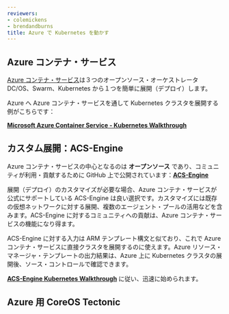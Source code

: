 ```yaml
---
reviewers:
- colemickens
- brendandburns
title: Azure で Kubernetes を動かす
---
```


<!--
## Azure Container Service
--->
## Azure コンテナ・サービス

<!--
The [Azure Container Service](https://azure.microsoft.com/en-us/services/container-service/) offers simple
deployments of one of three open source orchestrators: DC/OS, Swarm, and Kubernetes clusters.
--->
[Azure コンテナ・サービス](https://azure.microsoft.com/en-us/services/container-service/)は３つのオープンソース・オーケストレータ DC/OS、Swarm、Kubernetes から１つを簡単に展開（デプロイ）します。


<!--
For an example of deploying a Kubernetes cluster onto Azure via the Azure Container Service:
--->
Azure へ Azure コンテナ・サービスを通して Kubernetes クラスタを展開する例がこちらです：

**[Microsoft Azure Container Service - Kubernetes Walkthrough](https://docs.microsoft.com/en-us/azure/aks/intro-kubernetes)**

<!--
## Custom Deployments: ACS-Engine
--->
## カスタム展開：ACS-Engine

<!--
The core of the Azure Container Service is **open source** and available on GitHub for the community
to use and contribute to: **[ACS-Engine](https://github.com/Azure/acs-engine)**.
--->
Azure コンテナ・サービスの中心となるのは **オープンソース** であり、コミュニティが利用・貢献するために GitHub 上で公開されています：**[ACS-Engine](https://github.com/Azure/acs-engine)**

<!--
ACS-Engine is a good choice if you need to make customizations to the deployment beyond what the Azure Container
Service officially supports. These customizations include deploying into existing virtual networks, utilizing multiple
agent pools, and more. Some community contributions to ACS-Engine may even become features of the Azure Container Service.
--->
展開（デプロイ）のカスタマイズが必要な場合、Azure コンテナ・サービスが公式にサポートしている ACS-Engine は良い選択です。カスタマイズには既存の仮想ネットワークに対する展開、複数のエージェント・プールの活用などを含みます。ACS-Engine に対するコミュニティへの貢献は、Azure コンテナ・サービスの機能になり得ます。

<!--
The input to ACS-Engine is similar to the ARM template syntax used to deploy a cluster directly with the Azure Container Service.
The resulting output is an Azure Resource Manager Template that can then be checked into source control and can then be used
to deploy Kubernetes clusters into Azure.
--->
ACS-Engine に対する入力は ARM テンプレート構文と似ており、これで Azure コンテナ・サービスに直接クラスタを展開するのに使えます。Azure リソース・マネージャ・テンプレートの出力結果は、Azure 上に Kubernetes クラスタの展開後、ソース・コントロールで確認できます。

<!--
You can get started quickly by following the **[ACS-Engine Kubernetes Walkthrough](https://github.com/Azure/acs-engine/blob/master/docs/kubernetes.md)**.
--->
 **[ACS-Engine Kubernetes Walkthrough](https://github.com/Azure/acs-engine/blob/master/docs/kubernetes.md)** に従い、迅速に始められます。

<!--
## CoreOS Tectonic for Azure
--->
## Azure 用 CoreOS Tectonic

<!--
The CoreOS Tectonic Installer for Azure is **open source** and available on GitHub for the community to use and contribute to: **[Tectonic Installer](https://github.com/coreos/tectonic-installer)**.
--->

<!--
Tectonic Installer is a good choice when you need to make cluster customizations as it is built on [Hashicorp's Terraform](https://www.terraform.io/docs/providers/azurerm/) Azure Resource Manager (ARM) provider. This enables users to customize or integrate using familiar Terraform tooling.
--->

<!--
You can get started using the [Tectonic Installer for Azure Guide](https://coreos.com/tectonic/docs/latest/install/azure/azure-terraform.html).
-->
